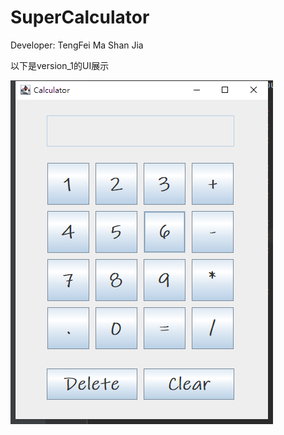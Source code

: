 # SuperCalculator

Developer: TengFei Ma   Shan Jia


以下是version_1的UI展示


![这是图片](./src/img/version_1.png "Version_1")

